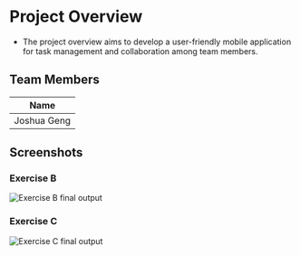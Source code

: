 # Project Overview
- The project overview aims to develop a user-friendly mobile application for task management and collaboration among team members.

## Team Members

| Name |
|--------|
| Joshua Geng |

## Screenshots

### Exercise B
![Exercise B final output](./ExerciseB.gif)

### Exercise C
![Exercise C final output](./ExerciseC.gif)